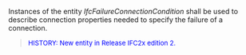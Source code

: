 ﻿Instances of the entity _IfcFailureConnectionCondition_ shall be used to describe connection properties needed to specify the failure of a connection.

> <font color="#0000FF" size="-1"> HISTORY: New entity in Release IFC2x
		  edition 2. </font>
>
